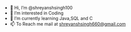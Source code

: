 - 👋 Hi, I’m @shreyanshsingh100
- 👀 I’m interested in Coding 
- 🌱 I’m currently learning Java,SQL and C
- 📫 To Reach me mail at shreyanshsingh660@gmail.com

<!---
shreyanshsingh100/shreyanshsingh100 is a ✨ special ✨ repository because its `README.md` (this file) appears on your GitHub profile.
You can click the Preview link to take a look at your changes.
--->

